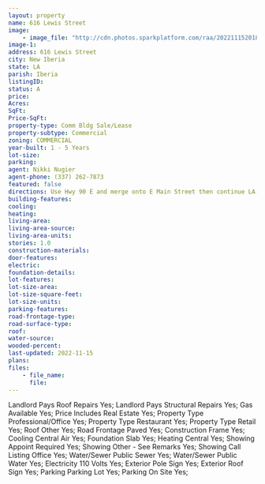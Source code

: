 ```yaml
---
layout: property
name: 616 Lewis Street
image:
    - image_file: "http://cdn.photos.sparkplatform.com/raa/20221115201851838483000000.jpg"
image-1:
address: 616 Lewis Street
city: New Iberia
state: LA
parish: Iberia
listingID: 
status: A
price: 
Acres: 
SqFt: 
Price-SqFt: 
property-type: Comm Bldg Sale/Lease
property-subtype: Commercial
zoning: COMMERCIAL
year-built: 1 - 5 Years
lot-size: 
parking: 
agent: Nikki Nugier
agent-phone: (337) 262-7873
featured: false
directions: Use Hwy 90 E and merge onto E Main Street then continue LA-182 S/Old Spanish Trail Hwy. Turn right onto S Lewis Street and the property will be on your right.
building-features: 
cooling: 
heating: 
living-area: 
living-area-source: 
living-area-units: 
stories: 1.0
construction-materials: 
door-features: 
electric: 
foundation-details: 
lot-features: 
lot-size-area: 
lot-size-square-feet: 
lot-size-units: 
parking-features: 
road-frontage-type: 
road-surface-type: 
roof: 
water-source: 
wooded-percent: 
last-updated: 2022-11-15
plans: 
files:
    - file_name:
      file:
---
```

Landlord Pays	Roof Repairs	Yes;
Landlord Pays	Structural Repairs	Yes;
Gas	Available	Yes;
Price Includes	Real Estate	Yes;
Property Type	Professional/Office	Yes;
Property Type	Restaurant	Yes;
Property Type	Retail	Yes;
Roof	Other	Yes;
Road Frontage	Paved	Yes;
Construction	Frame	Yes;
Cooling	Central Air	Yes;
Foundation	Slab	Yes;
Heating	Central	Yes;
Showing	Appoint Required	Yes;
Showing	Other - See Remarks	Yes;
Showing	Call Listing Office	Yes;
Water/Sewer	Public Sewer	Yes;
Water/Sewer	Public Water	Yes;
Electricity	110 Volts	Yes;
Exterior	Pole Sign	Yes;
Exterior	Roof Sign	Yes;
Parking	Parking Lot	Yes;
Parking	On Site	Yes;

